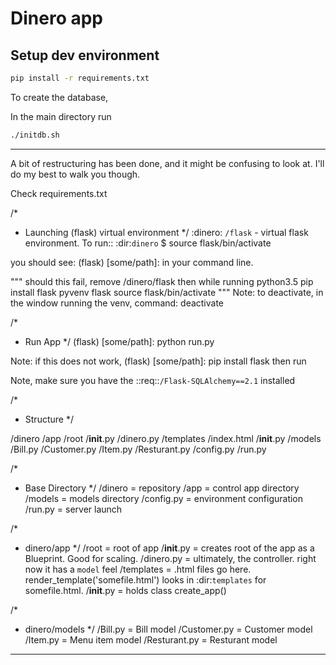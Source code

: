 # Dinero app


## Setup dev environment

```bash
pip install -r requirements.txt
```

To create the database,

In the main directory run
```bash
./initdb.sh
```

---




A bit of restructuring has been done, and it might be confusing to look at.
I'll do my best to walk you though.

Check requirements.txt

/*
 * Launching (flask) virtual environment
 */
:dinero: `/flask` - virtual flask environment. To run::
:dir:`dinero`
$ source flask/bin/activate

you should see:
(flask) [some/path]:
in your command line.

"""
should this fail, remove /dinero/flask
then while running python3.5
pip install flask
pyvenv flask
source flask/bin/activate
"""
Note: to deactivate, in the window running the venv, command:
deactivate

/*
 * Run App
 */
(flask) [some/path]: python run.py

Note: if this does not work,
(flask) [some/path]: pip install flask
then run

Note, make sure you have the ::req::``/Flask-SQLAlchemy==2.1`` installed

/*
 * Structure
 */

 /dinero
    /app
       /root
          /__init__.py
          /dinero.py
       /templates
          /index.html
       /__init__.py
    /models
        /Bill.py
        /Customer.py
        /Item.py
        /Resturant.py
    /config.py
    /run.py

/*
 * Base Directory
 */
/dinero = repository
/app = control app directory
/models = models directory
/config.py = environment configuration
/run.py = server launch

/*
 * dinero/app
 */
  /root = root of app
     /__init__.py = creates root of the app as a Blueprint. Good for scaling.
     /dinero.py = ultimately, the controller. right now it has a `model` feel
  /templates = .html files go here. render_template('somefile.html') looks in
               :dir:`templates` for somefile.html.
  /__init__.py = holds class create_app()


/*
 * dinero/models
 */
  /Bill.py = Bill model
  /Customer.py = Customer model
  /Item.py = Menu item model
  /Resturant.py = Resturant model

---
